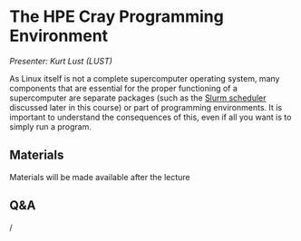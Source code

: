 # The HPE Cray Programming Environment

*Presenter: Kurt Lust (LUST)*

As Linux itself is not a complete supercomputer operating system, many components
that are essential for the proper functioning of a supercomputer are separate packages
(such as the [Slurm scheduler](M201-Slurm.md) discussed later in this course) or part 
of programming environments. 
It is important to understand the consequences of this, even if all you want is to simply
run a program.


## Materials

Materials will be made available after the lecture

<!--
<video src="https://462000265.lumidata.eu/2day-20251020/recordings/102-CPE.mp4" controls="controls"></video>
-->

<!--
-   A video recording will follow.
-->

<!--
-   [Slides](https://462000265.lumidata.eu/2day-20251020/files/LUMI-2day-20251020-102-CPE.pdf)

-   [Course notes](102-CPE.md)

-   [Exercises](E102-CPE.md)

Archived materials on LUMI:

-   Slides: `/appl/local/training/2day-20251020/files/LUMI-2day-20251020-102-CPE.pdf`

-   Recording: `/appl/local/training/2day-20251020/recordings/102-CPE.mp4`
-->


## Q&A

/

